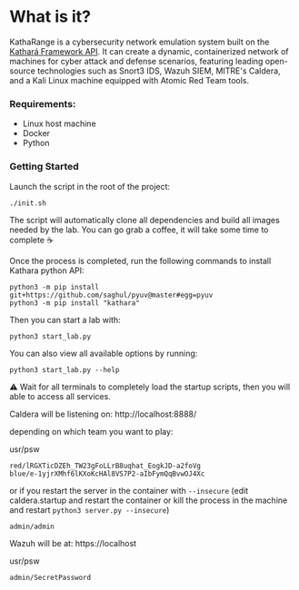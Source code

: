 # What is it?
KathaRange is a cybersecurity network emulation system built on the [Kathará Framework API](https://github.com/KatharaFramework). It can create a dynamic, containerized network of machines for cyber attack and defense scenarios, featuring leading open-source technologies such as Snort3 IDS, Wazuh SIEM, MITRE's Caldera, and a Kali Linux machine equipped with Atomic Red Team tools.

### Requirements:
- Linux host machine
- Docker
- Python

### Getting Started
Launch the script in the root of the project:

    ./init.sh
The script will automatically clone all dependencies and build all images needed by the  lab. You can go grab a coffee, it will take some time to complete :coffee:

Once the process is completed, run the following commands to install Kathara python API:
```
python3 -m pip install git+https://github.com/saghul/pyuv@master#egg=pyuv
python3 -m pip install "kathara"
```
Then you can start a lab with:

```
python3 start_lab.py
```
You can also view all available options by running:

```
python3 start_lab.py --help
```

⚠️ Wait for all terminals to completely load the startup scripts, then you will able to access all services.

Caldera will be listening on:
http://localhost:8888/

depending on which team you want to play:

usr/psw

    red/lRGXTicDZEh_TW23gFoLLrB8uqhat_EogkJD-a2foVg
    blue/e-1yjrXMhf6lKXoKcHAl8VS7P2-aIbFymQqBvwOJ4Xc

or if you restart the server in the container with `--insecure` (edit caldera.startup and restart the container or kill the process in the machine and restart `python3 server.py --insecure`) 

    admin/admin

Wazuh will be at:
https://localhost

usr/psw

    admin/SecretPassword

